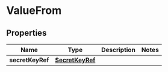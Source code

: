

# ValueFrom


## Properties

| Name | Type | Description | Notes |
|------------ | ------------- | ------------- | -------------|
|**secretKeyRef** | [**SecretKeyRef**](SecretKeyRef.md) |  |  |



